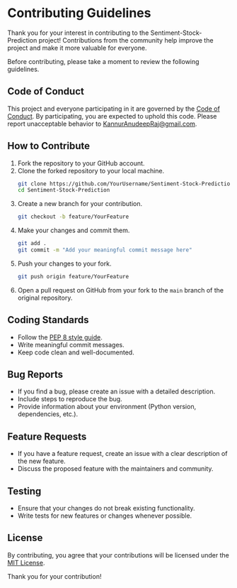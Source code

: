 # Contributing Guidelines

Thank you for your interest in contributing to the Sentiment-Stock-Prediction project! Contributions from the community help improve the project and make it more valuable for everyone.

Before contributing, please take a moment to review the following guidelines.

## Code of Conduct

This project and everyone participating in it are governed by the [Code of Conduct](CODE_OF_CONDUCT.md). By participating, you are expected to uphold this code. Please report unacceptable behavior to [KannurAnudeepRaj@gmail.com](mailto:KannurAnudeepRaj@gmail.com).

## How to Contribute

1. Fork the repository to your GitHub account.
2. Clone the forked repository to your local machine.
   ```bash
   git clone https://github.com/YourUsername/Sentiment-Stock-Prediction.git
   cd Sentiment-Stock-Prediction
   ```
3. Create a new branch for your contribution.
   ```bash
   git checkout -b feature/YourFeature
   ```
4. Make your changes and commit them.
   ```bash
   git add .
   git commit -m "Add your meaningful commit message here"
   ```
5. Push your changes to your fork.
   ```bash
   git push origin feature/YourFeature
   ```
6. Open a pull request on GitHub from your fork to the `main` branch of the original repository.

## Coding Standards

- Follow the [PEP 8 style guide](https://www.python.org/dev/peps/pep-0008/).
- Write meaningful commit messages.
- Keep code clean and well-documented.

## Bug Reports

- If you find a bug, please create an issue with a detailed description.
- Include steps to reproduce the bug.
- Provide information about your environment (Python version, dependencies, etc.).

## Feature Requests

- If you have a feature request, create an issue with a clear description of the new feature.
- Discuss the proposed feature with the maintainers and community.

## Testing

- Ensure that your changes do not break existing functionality.
- Write tests for new features or changes whenever possible.

## License

By contributing, you agree that your contributions will be licensed under the [MIT License](LICENSE).

Thank you for your contribution!
